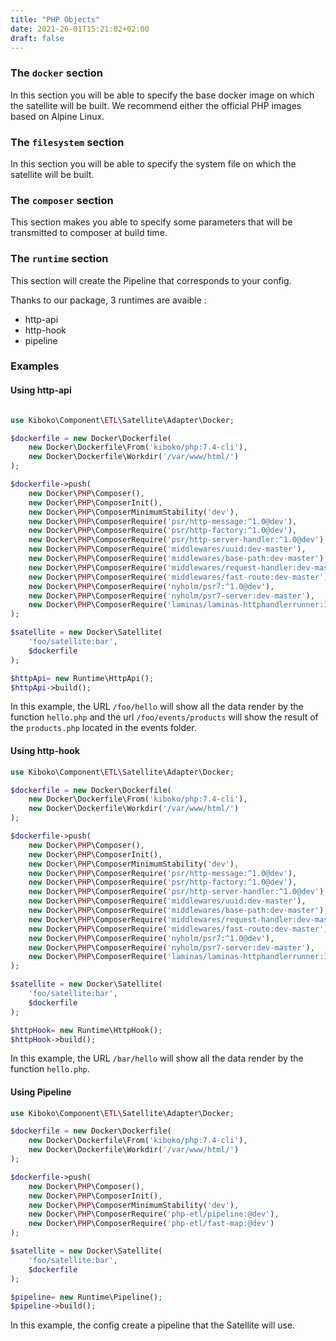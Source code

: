 ```yaml
---
title: "PHP Objects"
date: 2021-26-01T15:21:02+02:00
draft: false
---
```


### The `docker` section

In this section you will be able to specify the base docker image on which the
satellite will be built. We recommend either the official PHP images based on
Alpine Linux.

### The `filesystem` section

In this section you will be able to specify the system file on which the
satellite will be built.

### The `composer` section

This section makes you able to specify some parameters that will be transmitted
to composer at build time.

### The `runtime` section 
This section will create the Pipeline that corresponds to your config.

Thanks to our package, 3 runtimes are avaible : 
- http-api
- http-hook
- pipeline

### Examples

#### Using http-api
```php

use Kiboko\Component\ETL\Satellite\Adapter\Docker;

$dockerfile = new Docker\Dockerfile(
    new Docker\Dockerfile\From('kiboko/php:7.4-cli'),
    new Docker\Dockerfile\Workdir('/var/www/html/')
);

$dockerfile->push(
    new Docker\PHP\Composer(),
    new Docker\PHP\ComposerInit(),
    new Docker\PHP\ComposerMinimumStability('dev'),
    new Docker\PHP\ComposerRequire('psr/http-message:^1.0@dev'),
    new Docker\PHP\ComposerRequire('psr/http-factory:^1.0@dev'),
    new Docker\PHP\ComposerRequire('psr/http-server-handler:^1.0@dev'),
    new Docker\PHP\ComposerRequire('middlewares/uuid:dev-master'),
    new Docker\PHP\ComposerRequire('middlewares/base-path:dev-master'),
    new Docker\PHP\ComposerRequire('middlewares/request-handler:dev-master'),
    new Docker\PHP\ComposerRequire('middlewares/fast-route:dev-master'),
    new Docker\PHP\ComposerRequire('nyholm/psr7:^1.0@dev'),
    new Docker\PHP\ComposerRequire('nyholm/psr7-server:dev-master'),
    new Docker\PHP\ComposerRequire('laminas/laminas-httphandlerrunner:1.2.x-dev');
);

$satellite = new Docker\Satellite(
    'foo/satellite:bar',
    $dockerfile
);

$httpApi= new Runtime\HttpApi();
$httpApi->build();
```

In this example, the URL `/foo/hello` will show all the data render by the function `hello.php` and the url `/foo/events/products` 
will show the result of the `products.php` located in the events folder.

#### Using http-hook
```php
use Kiboko\Component\ETL\Satellite\Adapter\Docker;

$dockerfile = new Docker\Dockerfile(
    new Docker\Dockerfile\From('kiboko/php:7.4-cli'),
    new Docker\Dockerfile\Workdir('/var/www/html/')
);

$dockerfile->push(
    new Docker\PHP\Composer(),
    new Docker\PHP\ComposerInit(),
    new Docker\PHP\ComposerMinimumStability('dev'),
    new Docker\PHP\ComposerRequire('psr/http-message:^1.0@dev'),
    new Docker\PHP\ComposerRequire('psr/http-factory:^1.0@dev'),
    new Docker\PHP\ComposerRequire('psr/http-server-handler:^1.0@dev'),
    new Docker\PHP\ComposerRequire('middlewares/uuid:dev-master'),
    new Docker\PHP\ComposerRequire('middlewares/base-path:dev-master'),
    new Docker\PHP\ComposerRequire('middlewares/request-handler:dev-master'),
    new Docker\PHP\ComposerRequire('middlewares/fast-route:dev-master'),
    new Docker\PHP\ComposerRequire('nyholm/psr7:^1.0@dev'),
    new Docker\PHP\ComposerRequire('nyholm/psr7-server:dev-master'),
    new Docker\PHP\ComposerRequire('laminas/laminas-httphandlerrunner:1.2.x-dev');
);

$satellite = new Docker\Satellite(
    'foo/satellite:bar',
    $dockerfile
);

$httpHook= new Runtime\HttpHook();
$httpHook->build();
```

In this example, the URL `/bar/hello` will show all the data render by the function `hello.php`.

#### Using Pipeline
```php
use Kiboko\Component\ETL\Satellite\Adapter\Docker;

$dockerfile = new Docker\Dockerfile(
    new Docker\Dockerfile\From('kiboko/php:7.4-cli'),
    new Docker\Dockerfile\Workdir('/var/www/html/')
);

$dockerfile->push(
    new Docker\PHP\Composer(),
    new Docker\PHP\ComposerInit(),
    new Docker\PHP\ComposerMinimumStability('dev'),
    new Docker\PHP\ComposerRequire('php-etl/pipeline:@dev'),
    new Docker\PHP\ComposerRequire('php-etl/fast-map:@dev')
);

$satellite = new Docker\Satellite(
    'foo/satellite:bar',
    $dockerfile
);

$pipeline= new Runtime\Pipeline();
$pipeline->build();
```

In this example, the config create a pipeline that the Satellite will use.
